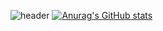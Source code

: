 ![header](https://capsule-render.vercel.app/api?text=TaehanLee&animation=blink)
[![Anurag's GitHub stats](https://github-readme-stats.vercel.app/api?username=TaehanLee)](https://github.com/anuraghazra/github-readme-stats)
